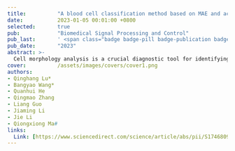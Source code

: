 ```yaml
---
title:          "A blood cell classification method based on MAE and active learning"
date:           2023-01-05 00:01:00 +0800
selected:       true
pub:            "Biomedical Signal Processing and Control"
pub_last:       ' <span class="badge badge-pill badge-publication badge-success">Journal</span>'
pub_date:       "2023"
abstract: >-
  Cell morphology analysis is a crucial diagnostic tool for identifying blood diseases. This paper proposes a blood cell classification method based on Masked Autoencoder (MAE) and active learning (AL) to select the most valuable samples for labeling. The proposed approach achieves comparable classification performance to SOTA method based on ResNeXt when utilizing only 20% of the labeled data.
cover:          /assets/images/covers/cover1.png
authors:
- Qinghang Lu*
- Bangyao Wang*
- Quanhui He
- Qingmao Zhang
- Liang Guo
- Jiaming Li
- Jie Li
- Qiongxiong Ma#
links:
  Link: [https://www.sciencedirect.com/science/article/abs/pii/S1746809423012466]
---
```

